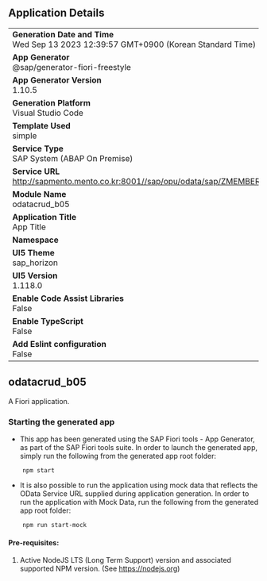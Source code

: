 ## Application Details
|               |
| ------------- |
|**Generation Date and Time**<br>Wed Sep 13 2023 12:39:57 GMT+0900 (Korean Standard Time)|
|**App Generator**<br>@sap/generator-fiori-freestyle|
|**App Generator Version**<br>1.10.5|
|**Generation Platform**<br>Visual Studio Code|
|**Template Used**<br>simple|
|**Service Type**<br>SAP System (ABAP On Premise)|
|**Service URL**<br>http://sapmento.mento.co.kr:8001//sap/opu/odata/sap/ZMEMBER_B00_SRV
|**Module Name**<br>odatacrud_b05|
|**Application Title**<br>App Title|
|**Namespace**<br>|
|**UI5 Theme**<br>sap_horizon|
|**UI5 Version**<br>1.118.0|
|**Enable Code Assist Libraries**<br>False|
|**Enable TypeScript**<br>False|
|**Add Eslint configuration**<br>False|

## odatacrud_b05

A Fiori application.

### Starting the generated app

-   This app has been generated using the SAP Fiori tools - App Generator, as part of the SAP Fiori tools suite.  In order to launch the generated app, simply run the following from the generated app root folder:

```
    npm start
```

- It is also possible to run the application using mock data that reflects the OData Service URL supplied during application generation.  In order to run the application with Mock Data, run the following from the generated app root folder:

```
    npm run start-mock
```

#### Pre-requisites:

1. Active NodeJS LTS (Long Term Support) version and associated supported NPM version.  (See https://nodejs.org)


